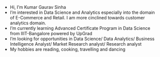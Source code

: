 - Hi, I’m Kumar Gaurav Sinha
- I’m interested in Data Science and Analytics especially into the domain of E-Commerce and Retail. I am more cinclined towards customer analytics domain. 
- I’m currently learning Advanced Certificate Program in Data Science from IIIT-Bangalore powered by UpGrad
- I’m looking for opportunities in Data Science/ Data Analytics/ Business Intelligence Analyst/ Market Research analyst/ Research analyst
- My hobbies are reading, cooking, travelling and dancing

<!---
kumargauravsinha26/kumargauravsinha26 is a ✨ special ✨ repository because its `README.md` (this file) appears on your GitHub profile.
You can click the Preview link to take a look at your changes.
--->
